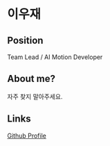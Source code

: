 # 이우재

<!-- ![메인 이미지](/assets/software/js1.jpg) -->

## Position

Team Lead / AI Motion Developer

## About me?

자주 찾지 말아주세요. 

## Links

[Github Profile](https://github.com/leewoojae)
